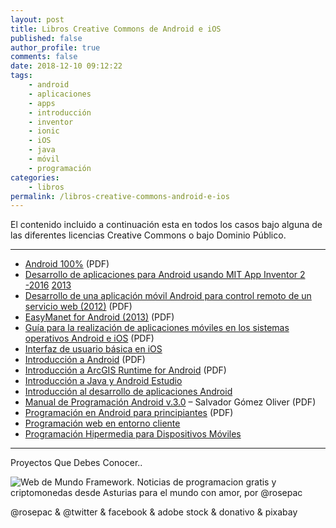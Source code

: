 ```yaml
---
layout: post
title: Libros Creative Commons de Android e iOS
published: false
author_profile: true
comments: false
date: 2018-12-10 09:12:22
tags:
    - android
    - aplicaciones
    - apps
    - introducción
    - inventor
    - ionic
    - iOS
    - java
    - móvil
    - programación
categories:
    - libros
permalink: /libros-creative-commons-android-e-ios
---
```

El contenido incluido a continuación esta en todos los casos bajo alguna de las diferentes licencias Creative Commons o bajo Dominio Público.

* * *

  * [Android 100%][1] (PDF)
  * [Desarrollo de aplicaciones para Android usando MIT App Inventor 2 -2016][2] [2013][3]
  * [Desarrollo de una aplicación móvil Android para control remoto de un servicio web (2012)][4] (PDF)
  * [EasyManet for Android (2013)][5] (PDF)
  * [Guía para la realización de aplicaciones móviles en los sistemas operativos Android e iOS][6] (PDF)
  * [Interfaz de usuario básica en iOS][7]
  * [Introducción a Android][8] (PDF)
  * [Introducción a ArcGIS Runtime for Android][9] (PDF)
  * [Introducción a Java y Android Estudio][10]
  * [Introducción al desarrollo de aplicaciones Android][11]
  * [Manual de Programación Android v.3.0][12] &#8211; Salvador Gómez Oliver (PDF)
  * [Programación en Android para principiantes][13] (PDF)
  * [Programación web en entorno cliente][14]
  * [Programación Hipermedia para Dispositivos Móviles][15]

* * *


  Proyectos Que Debes Conocer..



     


![Web de Mundo Framework. Noticias de programacion gratis y criptomonedas desde Asturias para el mundo con amor, por @rosepac][16]


  @rosepac & @twitter & facebook & adobe stock & donativo & pixabay


 [1]: https://drive.google.com/file/d/0BwVU1KZh_7htTmxPdmRmTVpaYjg/view
 [2]: https://openlibra.com/en/book/download/desarrollo-de-aplicaciones-para-android-usando-mit-app-inventor-2
 [3]: https://tecnoarboleda.files.wordpress.com/2014/02/desarrollo-para-android-usando-mit-appinventor.pdf
 [4]: https://e-archivo.uc3m.es/bitstream/handle/10016/16913/TFG_Maria_Lozano_Perez.pdf
 [5]: https://riunet.upv.es/bitstream/handle/10251/32786/Memoria.pdf
 [6]: http://repository.udistrital.edu.co/bitstream/11349/6274/1/AvilaCruzHelmanCamilo2017.pdf
 [7]: https://mastermoviles.gitbooks.io/interfaz-de-usuario-basico-en-ios/content
 [8]: http://www.it-docs.net/ddata/18.pdf
 [9]: https://desarrolloappandroid.files.wordpress.com/2013/06/arcgis-runtime-sdk-for-android.pdf
 [10]: https://www.gitbook.com/book/mastermoviles/introduccion-a-java-y-eclipse/details
 [11]: https://www.gitbook.com/book/ajgallego/introduccion-a-android/details
 [12]: https://archive.org/details/ManualProgramacionAndroid
 [13]: https://openlibra.com/es/book/download/curso-de-programacion-en-android-para-principiantes
 [14]: https://www.gitbook.com/book/josh1982/programacion-web-en-cliente/details
 [15]: https://www.gitbook.com/book/mastermoviles/programacion-hipermedia-para-dispositivos-moviles/details
 [16]: https://image.ibb.co/iTckvT/mundo-framework-1350x167-steemit.png